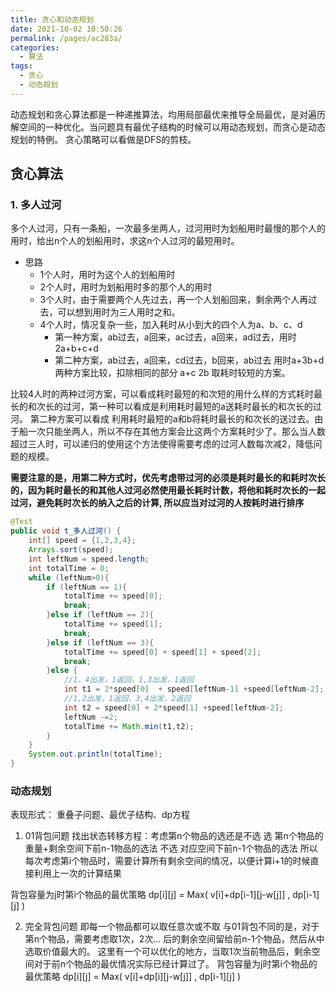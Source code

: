 ```yaml
---
title: 贪心和动态规划
date: 2021-10-02 10:50:26
permalink: /pages/ac283a/
categories:
  - 算法
tags:
  - 贪心
  - 动态规划
---
```


动态规划和贪心算法都是一种递推算法，均用局部最优来推导全局最优，是对遍历解空间的一种优化。当问题具有最优子结构的时候可以用动态规划，而贪心是动态规划的特例。
贪心策略可以看做是DFS的剪枝。

## 贪心算法

### 1. 多人过河

多个人过河，只有一条船，一次最多坐两人，过河用时为划船用时最慢的那个人的用时，给出n个人的划船用时，求这n个人过河的最短用时。

* 思路
  + 1个人时，用时为这个人的划船用时
  + 2个人时，用时为划船用时多的那个人的用时
  + 3个人时，由于需要两个人先过去，再一个人划船回来，剩余两个人再过去，可以想到用时为三人用时之和。
  + 4个人时，情况复杂一些，加入耗时从小到大的四个人为a、b、c、d
    - 第一种方案，ab过去，a回来，ac过去，a回来，ad过去，用时2a+b+c+d
    - 第二种方案，ab过去，a回来，cd过去，b回来，ab过去 用时a+3b+d
      两种方案比较，扣除相同的部分  a+c 2b  取耗时较短的方案。

比较4人时的两种过河方案，可以看成耗时最短的和次短的用什么样的方式耗时最长的和次长的过河，第一种可以看成是利用耗时最短的a送耗时最长的和次长的过河。
第二种方案可以看成 利用耗时最短的a和b将耗时最长的和次长的送过去。由于船一次只能坐两人，所以不存在其他方案会比这两个方案耗时少了。那么当人数超过三人时，可以递归的使用这个方法使得需要考虑的过河人数每次减2，降低问题的规模。

**需要注意的是，用第二种方式时，优先考虑带过河的必须是耗时最长的和耗时次长的，因为耗时最长的和其他人过河必然使用最长耗时计数，将他和耗时次长的一起过河，避免耗时次长的纳入之后的计算, 所以应当对过河的人按耗时进行排序**

```java
@Test
public void t_多人过河() {
    int[] speed = {1,2,3,4};
    Arrays.sort(speed);
    int leftNum = speed.length;
    int totalTime = 0;
    while (leftNum>0){
        if (leftNum == 1){
            totalTime += speed[0];
            break;
        }else if (leftNum == 2){
            totalTime += speed[1];
            break;
        }else if (leftNum == 3){
            totalTime += speed[0] + speed[1] + speed[2];
            break;
        }else {
            //1，4出发，1返回，1,3出发，1返回
            int t1 = 2*speed[0]  + speed[leftNum-1] +speed[leftNum-2];
            //1,2出发，1返回，3,4出发，2返回
            int t2 = speed[0] + 2*speed[1] +speed[leftNum-2];
            leftNum -=2;
            totalTime += Math.min(t1,t2);
        }
    }
    System.out.println(totalTime);
}
```

### 动态规划

表现形式： 重叠子问题、最优子结构、dp方程

1. 01背包问题
   找出状态转移方程：考虑第n个物品的选还是不选
   选  第n个物品的重量+剩余空间下前n-1物品的选法
   不选 对应空间下前n-1个物品的选法
   所以每次考虑第i个物品时，需要计算所有剩余空间的情况，以便计算i+1的时候直接利用上一次的计算结果

背包容量为j时第i个物品的最优策略
dp[i][j] = Max(  v[i]+dp[i-1][j-w[j]] , dp[i-1][j]  )

2. 完全背包问题 即每一个物品都可以取任意次或不取
   与01背包不同的是，对于第n个物品，需要考虑取1次，2次... 后的剩余空间留给前n-1个物品，然后从中选取价值最大的。
   这里有一个可以优化的地方，当取1次当前物品后，剩余空间对于前n个物品的最优情况实际已经计算过了。
   背包容量为j时第i个物品的最优策略
   dp[i][j] = Max(  v[i]+dp[i][j-w[j]] , dp[i-1][j] )
